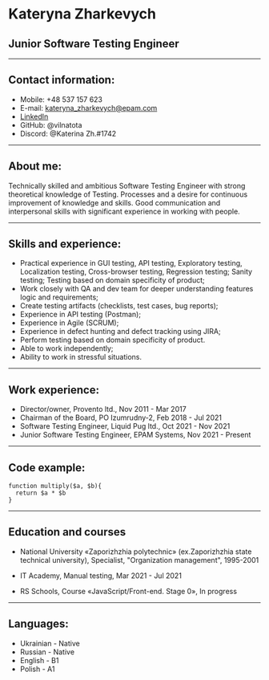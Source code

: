 # Kateryna Zharkevych

## Junior Software Testing Engineer

------------------------------------
## Contact information:
* Mobile: +48 537 157 623
* E-mail: kateryna_zharkevych@epam.com
* [LinkedIn](https://www.linkedin.com/in/kateryna-zharkevych-4a8125209/)
* GitHub: @vilnatota
* Discord: @Katerina Zh.#1742

------------------------------------
## About me:
Technically skilled and ambitious Software Testing Engineer with strong theoretical knowledge of Testing.
Processes and a desire for continuous improvement of knowledge and skills.
Good communication and interpersonal skills with significant experience in working with people.

------------------------------------
## Skills and experience:
* Practical experience in GUI testing, API testing, Exploratory testing, Localization testing, Cross-browser testing, Regression testing; Sanity testing; Testing based on domain specificity of product;
* Work closely with QA and dev team for deeper understanding features logic and requirements;
* Create testing artifacts (checklists, test cases, bug reports);
* Experience in API testing (Postman);
* Experience in Agile (SCRUM);
* Experience in defect hunting and defect tracking using JIRA;
* Perform testing based on domain specificity of product.
* Able to work independently;
* Ability to work in stressful situations.

------------------------------------
## Work experience:
* Director/owner, 
  Provento ltd., 
  Nov 2011 - Mar 2017
* Chairman of the Board, 
  PO Izumrudny-2, 
  Feb 2018 - Jul 2021
* Software Testing Engineer, 
  Liquid Pug ltd., 
  Oct 2021 - Nov 2021
* Junior Software Testing Engineer, 
  EPAM Systems, 
  Nov 2021 - Present

------------------------------------
## Code example:
```
function multiply($a, $b){
  return $a * $b
}
```

------------------------------------
## Education and courses
* National University «Zaporizhzhia polytechnic» (ex.Zaporizhzhia state technical university), 
Specialist, "Organization management", 
1995-2001

* IT Academy, 
Manual testing, 
Mar 2021 - Jul 2021

* RS Schools, 
Course «JavaScript/Front-end. Stage 0», 
In progress

------------------------------------
## Languages:
* Ukrainian - Native
* Russian - Native
* English - B1
* Polish - A1